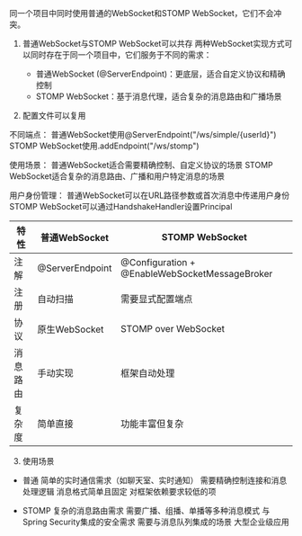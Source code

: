 同一个项目中同时使用普通的WebSocket和STOMP WebSocket，它们不会冲突。

1. 普通WebSocket与STOMP WebSocket可以共存
   两种WebSocket实现方式可以同时存在于同一个项目中，它们服务于不同的需求：
   - 普通WebSocket (@ServerEndpoint)：更底层，适合自定义协议和精确控制
   - STOMP WebSocket：基于消息代理，适合复杂的消息路由和广播场景

2. 配置文件可以复用

不同端点：
普通WebSocket使用@ServerEndpoint("/ws/simple/{userId}")
STOMP WebSocket使用.addEndpoint("/ws/stomp")

使用场景：
普通WebSocket适合需要精确控制、自定义协议的场景
STOMP WebSocket适合复杂的消息路由、广播和用户特定消息的场景

用户身份管理：
普通WebSocket可以在URL路径参数或首次消息中传递用户身份
STOMP WebSocket可以通过HandshakeHandler设置Principal

|  特性 |  普通WebSocket |  STOMP WebSocket |
|---|---|---|
| 注解  |@ServerEndpoint   | @Configuration + @EnableWebSocketMessageBroker  |
| 注册  |自动扫描   |需要显式配置端点   |
| 协议  |原生WebSocket   |STOMP over WebSocket   |
| 消息路由  |手动实现   | 框架自动处理  |
| 复杂度  | 简单直接  |功能丰富但复杂   |

3. 使用场景
- 普通
  简单的实时通信需求（如聊天室、实时通知）
  需要精确控制连接和消息处理逻辑
  消息格式简单且固定
  对框架依赖要求较低的项

- STOMP
  复杂的消息路由需求
  需要广播、组播、单播等多种消息模式
  与Spring Security集成的安全需求
  需要与消息队列集成的场景
  大型企业级应用

